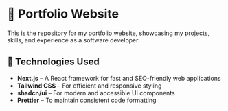 # 📌 Portfolio Website

This is the repository for my portfolio website, showcasing my projects, skills, and experience as a software developer.

## 🚀 Technologies Used

- **Next.js** – A React framework for fast and SEO-friendly web applications
- **Tailwind CSS** – For efficient and responsive styling
- **shadcn/ui** – For modern and accessible UI components
- **Prettier** – To maintain consistent code formatting
